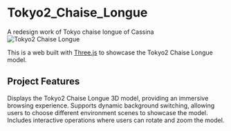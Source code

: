 # Tokyo2_Chaise_Longue
A redesign work of Tokyo chaise longue of Cassina
![Tokyo2 Chaise Longue](https://imgse.com/i/pAfdxgK)

This is a web built with [Three.js](https://threejs.org/) to showcase the Tokyo2 Chaise Longue model.

## Project Features
Displays the Tokyo2 Chaise Longue 3D model, providing an immersive browsing experience.
Supports dynamic background switching, allowing users to choose different environment scenes to showcase the model.
Includes interactive operations where users can rotate and zoom the model.
